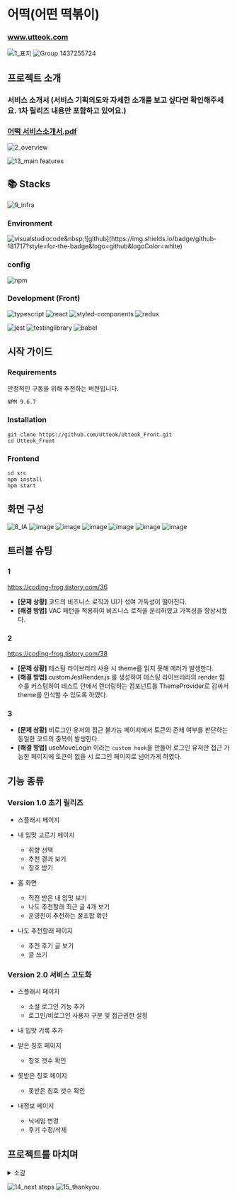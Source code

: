 # 어떡(어떤 떡볶이)

### www.utteok.com

![1_표지](https://github.com/Utteok/Utteok_Front/assets/110962765/14bb88eb-36da-407b-ade8-0c5381e65077)
![Group 1437255724](https://github.com/Utteok/Utteok_Front/assets/110962765/24d47b40-d087-4357-bb7d-f32659c17c48)

## 프로젝트 소개

### 서비스 소개서 (서비스 기획의도와 자세한 소개를 보고 싶다면 확인해주세요. 1차 릴리즈 내용만 포함하고 있어요.)

### [어떡 서비스소개서.pdf](https://github.com/Utteok/Utteok_Front/files/14552592/_.pdf)

![2_overview](https://github.com/Utteok/Utteok_Front/assets/110962765/01bb0d33-1ead-40ec-ad83-9cdab8bc2a4f)

![13_main features](https://github.com/Utteok/Utteok_Front/assets/110962765/b7205aff-56e9-46e2-8738-4977fd1e07c9)

## 📚 Stacks

![9_infra](https://github.com/Utteok/Utteok_Front/assets/110962765/6fc29389-3646-498b-a0ec-09fbee4e6d33)

### Environment

![visualstudiocode](https://img.shields.io/badge/visualstudiocode-007ACC?style=for-the-badge&logo=visualstudiocode&logoColor=white")&nbsp;![github](https://img.shields.io/badge/github-181717?style=for-the-badge&logo=github&logoColor=white)

### config

![npm](https://img.shields.io/badge/npm-CB3837?style=for-the-badge&logo=npm&logoColor=white)

### Development (Front)

![typescript](https://img.shields.io/badge/typescript-3178C6?style=for-the-badge&logo=typescript&logoColor=white)&nbsp;![react](https://img.shields.io/badge/react-61DAFB?style=for-the-badge&logo=react&logoColor=black)&nbsp;![styled-components](https://img.shields.io/badge/styledcomponents-DB7093?style=for-the-badge&logo=styledcomponents&logoColor=black)&nbsp;![redux](https://img.shields.io/badge/redux-764ABC?style=for-the-badge&logo=redux&logoColor=white)

![jest](https://img.shields.io/badge/jest-C21325?style=for-the-badge&logo=jest&logoColor=white)&nbsp;![testinglibrary](https://img.shields.io/badge/testinglibrary-E33332?style=for-the-badge&logo=testinglibrary&logoColor=white)&nbsp;![babel](https://img.shields.io/badge/babel-F9DC3E?style=for-the-badge&logo=babel&logoColor=white)

## 시작 가이드

### Requirements

안정적인 구동을 위해 추천하는 버전입니다.

```
NPM 9.6.7
```

### Installation

```
git clone https://github.com/Utteok/Utteok_Front.git
cd Utteok_Front
```

### Frontend

```
cd src
npm install
npm start
```

## 화면 구성

![8_IA](https://github.com/Utteok/Utteok_Front/assets/110962765/fb59e5c0-7dcf-47fe-b384-ced46571e938)
![image](https://github.com/Utteok/Utteok_Front/assets/110962765/eeb962f1-641c-4964-b91f-cdc9616811a1)
![image](https://github.com/Utteok/Utteok_Front/assets/110962765/1895e02e-0894-4f54-8071-995421465d80)
![image](https://github.com/Utteok/Utteok_Front/assets/110962765/416dec57-3919-471e-b4da-8848133ed9b0)
![image](https://github.com/Utteok/Utteok_Front/assets/110962765/a450fab6-448b-4f03-9eea-a4be5ea6e343)
![image](https://github.com/Utteok/Utteok_Front/assets/110962765/0b03020e-d838-4f73-9567-c35a00a4357f)
![image](https://github.com/Utteok/Utteok_Front/assets/110962765/98b72f64-e470-4e1d-8073-8462fcc09cf5)

## 트러블 슈팅

### 1

https://coding-frog.tistory.com/36

- **[문제 상황]** 코드의 비즈니스 로직과 UI가 섞여 가독성이 떨어진다.
- **[해결 방법]** VAC 패턴을 적용하여 비즈니스 로직을 분리하였고 가독성을 향상시켰다.

### 2

https://coding-frog.tistory.com/38

- **[문제 상황]** 테스팅 라이브러리 사용 시 theme를 읽지 못해 에러가 발생한다.
- **[해결 방법]** customJestRender.js 를 생성하여 테스팅 라이브러리의 render 함수를 커스텀하여 테스트 안에서 렌더링하는 컴포넌트를 ThemeProvider로 감싸서 theme를 인식할 수 있도록 하였다.

### 3

- **[문제 상황]** 비로그인 유저의 접근 불가능 페이지에서 토큰의 존재 여부를 판단하는 동일한 코드의 중복이 발생한다.
- **[해결 방법]** useMoveLogin 이라는 `custom hook`을 만들어 로그인 유저만 접근 가능한 페이지에 토큰이 없을 시 로그인 페이지로 넘어가게 하였다.

## 기능 종류

### Version 1.0 초기 릴리즈

- 스플래시 페이지
- 내 입맛 고르기 페이지

  - 취향 선택
  - 추천 결과 보기
  - 칭호 받기

- 홈 화면

  - 직전 받은 내 입맛 보기
  - 나도 추천할래 최근 글 4개 보기
  - 운영진이 추천하는 꿀조합 확인

- 나도 추천할래 페이지
  - 추천 후기 글 보기
  - 글 쓰기

### Version 2.0 서비스 고도화

- 스플래시 페이지

  - 소셜 로그인 기능 추가
  - 로그인/비로그인 사용자 구분 및 접근권한 설정

- 내 입맛 기록 추가

- 받은 칭호 페이지

  - 칭호 갯수 확인

- 못받은 칭호 페이지

  - 못받은 칭호 갯수 확인

- 내정보 페이지
  - 닉네임 변경
  - 후기 수정/삭제

## 프로젝트를 마치며

<details>
 <summary>소감</summary>

- 여러 직군과의 협업을 통해 소통하는 방법에 대해 배웠다. 특히 백엔드 개발자와 협업하는 방식을 많이 익혔다. 그동안 이미 여러 검증을 거친 안정적인 api나 오픈 api만을 통해 개발해왔었기에 api 호출 시 문제가 발생하면 당연히 내 코드의 문제였다. 하지만 이번에는 백엔드 개발자와의 협업으로 프론트 쪽 문제일 수도 있고 서버 문제일 수도 있었다.

  따라서 처음에는 에러 발생 시 프론트 쪽의 코드 오류인지 백엔드의 문제인지 파악하는 데 시간이 많이 소요되었다.
  에러의 원인을 파악하고 서버 문제라고 판단되면 수정을 요청해야했기 때문에 서버에 대한 지식이 어느정도 필요함을 느꼈고 개발자도구의 네트워크 탭과 더욱 친숙해졌다. 개발 중 만난 CORS 에러, api GET방식에서 data를 보낼 수 없어 발생한 에러, DB table이 연결되지 않아 데이터가 나오지 않은 에러 등을 해결하는 과정에서 서버와 DB에 대한 이해를 높일 수 있었다.

- 커뮤니케이션의 중요성을 느꼈다. 기획과 디자인 단에서의 시각과 개발 단에서의 시각이 달라 기능이 모호하게 정의될 때가 있었다.

  예를 들자면 닉네임 유효성 검사에서 기획이나 디자인에서는 중복된 입력인지 유효한 입력인지 여부의 에러를 하나로 보고 에러메세지를 동일하게 기획한 반면, 개발단의 경우 중복 여부인지 유효한 입력인지를 서로 다른 api를 통해 검증하였기 때문에 자연스럽게 다른 에러메세지로 구분지을 수 있었다.
  또한 api에서 받아오는 사진이 문제가 있을 때는 어떤 대체 이미지를 넣을지 등에 대한 세세한 부분까지는 미리 제공되지 않아 개발 단에서 직접적으로 이슈를 파악하는 경우가 많았기 때문에 처음부터 비즈니스 로직에 대한 더 구체적인 논의가 필요함을 느꼈다.

- TDD 개발방식을 일부 도입했는데 로컬 서버에서 눈으로 확인하지 않고도 UI나 기능이 잘 동작한다는 것을 알 수 있다는 점에서 효율적임을 느꼈다. 또한 불필요한 코드를 작성할 일이 없기에 클린 코드에 가까워질 수 있었다.

- 실서비스화 하는 프로젝트이기에 유저 입장을 더욱 고려하며 개발할 수 있었다. 첫 릴리즈 이후 기능을 고도화 하는 과정에서도 유저 입장에서 필요한 기능을 고려하였다.
</details>

![14_next steps](https://github.com/Utteok/Utteok_Front/assets/110962765/febc3ace-1b47-41c1-8bd2-6eb400b9275c)
![15_thankyou](https://github.com/Utteok/Utteok_Front/assets/110962765/d7f1ec39-4017-4139-b296-9e66f340083e)

